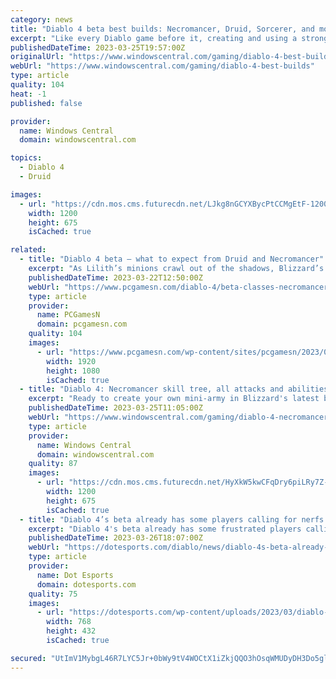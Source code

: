 ```yaml
---
category: news
title: "Diablo 4 beta best builds: Necromancer, Druid, Sorcerer, and more"
excerpt: "Like every Diablo game before it, creating and using a strong character build is the core of what makes Diablo 4 fun to play. However, since each class has a huge variety of different skills and skill ..."
publishedDateTime: 2023-03-25T19:57:00Z
originalUrl: "https://www.windowscentral.com/gaming/diablo-4-best-builds"
webUrl: "https://www.windowscentral.com/gaming/diablo-4-best-builds"
type: article
quality: 104
heat: -1
published: false

provider:
  name: Windows Central
  domain: windowscentral.com

topics:
  - Diablo 4
  - Druid

images:
  - url: "https://cdn.mos.cms.futurecdn.net/LJkg8nGCYXBycPtCCMgEtF-1200-80.jpg"
    width: 1200
    height: 675
    isCached: true

related:
  - title: "Diablo 4 beta – what to expect from Druid and Necromancer"
    excerpt: "As Lilith’s minions crawl out of the shadows, Blizzard’s Diablo 4 beta has proven that you’ll need to muster all of your strength to send them back to the burning hells. Two new Diablo 4 classes will ..."
    publishedDateTime: 2023-03-22T12:50:00Z
    webUrl: "https://www.pcgamesn.com/diablo-4/beta-classes-necromancer-druid"
    type: article
    provider:
      name: PCGamesN
      domain: pcgamesn.com
    quality: 104
    images:
      - url: "https://www.pcgamesn.com/wp-content/sites/pcgamesn/2023/03/diablo-4-beta-necromancer-druid-classes.jpg"
        width: 1920
        height: 1080
        isCached: true
  - title: "Diablo 4: Necromancer skill tree, all attacks and abilities"
    excerpt: "Ready to create your own mini-army in Blizzard's latest big adventure? Diablo 4 has five classes to choose from, and the Necromancer returns as one of these playable archetypes. Necromancers raise the ..."
    publishedDateTime: 2023-03-25T11:05:00Z
    webUrl: "https://www.windowscentral.com/gaming/diablo-4-necromancer-skill-tree-all-attacks-and-abilities"
    type: article
    provider:
      name: Windows Central
      domain: windowscentral.com
    quality: 87
    images:
      - url: "https://cdn.mos.cms.futurecdn.net/HyXkW5kwCFqDry6piLRy7Z-1200-80.jpg"
        width: 1200
        height: 675
        isCached: true
  - title: "Diablo 4’s beta already has some players calling for nerfs to Necromancer, Sorcerer, and Rogue"
    excerpt: "Diablo 4's beta already has some frustrated players calling on Blizzard to nerf three overpowered classes: Necromancer, Sorcerer, and Rogue."
    publishedDateTime: 2023-03-26T18:07:00Z
    webUrl: "https://dotesports.com/diablo/news/diablo-4s-beta-already-has-some-players-calling-for-nerfs-to-necromancer-sorcerer-and-rogue"
    type: article
    provider:
      name: Dot Esports
      domain: dotesports.com
    quality: 75
    images:
      - url: "https://dotesports.com/wp-content/uploads/2023/03/diablo-necromancer.jpg?resize=768,432"
        width: 768
        height: 432
        isCached: true

secured: "UtImV1MybgL46R7LYC5Jr+0bWy9tV4WOCtX1iZkjQQO3hOsqWMUDyDH3Do5glq4BrEF+dHLh5Z4I/IpZyXxGvTMChUNHO4Jm8NX09v7HGw9E0Q+VH3Hu3c+2qWspxJRztvfhqbuPdjgAsR3Rp3zVVPAhcmnoZMtVaWT3UA4b5Nn0Ob5S3tYhN/VeiTDXfXM+1wSOyXXfSgzXzl7tExzF9GE1dh2x4oi9z0nkirPxEY2Rks6wSec2BvMJhasppTMSeUdaJ+CtOlEigd98JjZ0DQxuxKfx236WjwcjxtIioy07fXUwq3RkJOFNoDn6dJmuMS0rymp9lIz/HFAYXVbKFTsG8LF+zeGhxkCW084hTak=;dmTG44BoBVUlvC2srryfXg=="
---
```


